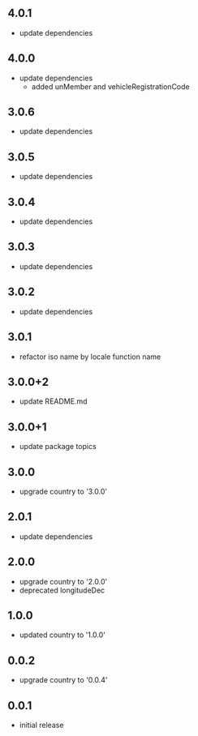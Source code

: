 ## 4.0.1

* update dependencies

## 4.0.0

* update dependencies
    - added unMember and vehicleRegistrationCode

## 3.0.6

* update dependencies

## 3.0.5

* update dependencies

## 3.0.4

* update dependencies

## 3.0.3

* update dependencies

## 3.0.2

* update dependencies

## 3.0.1

* refactor iso name by locale function name

## 3.0.0+2

* update README.md

## 3.0.0+1

* update package topics

## 3.0.0

* upgrade country to '3.0.0'

## 2.0.1

* update dependencies

## 2.0.0

* upgrade country to '2.0.0'
* deprecated longitudeDec

## 1.0.0

* updated country to '1.0.0'

## 0.0.2

* upgrade country to '0.0.4'

## 0.0.1

* initial release
